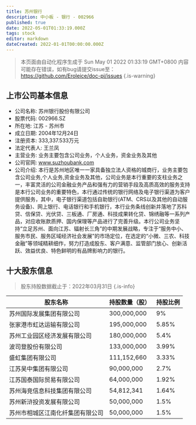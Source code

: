 ```yaml
---
title: 苏州银行
description: 中小板 - 银行 - 002966
published: true
date: 2022-05-01T01:33:19.000Z
tags: stock
editor: markdown
dateCreated: 2022-01-01T00:00:00.000Z
---
```


> 本页面由自动化程序生成于 Sun May 01 2022 01:33:19 GMT+0800
> 内容可能存在错误，如有bug请提交issue至：https://github.com/Eroleice/doc-pi/issues
{.is-warning}

## 上市公司基本信息
- 公司名称: 苏州银行股份有限公司
- 股票代码: 002966.SZ
- 所在地: 江苏 - 苏州市
- 成立日期: 2004年12月24日
- 注册资本: 333,337.533万元
- 法定代表人: 王兰凤
- 主营业务: 业务主要包含公司业务，个人业务，资金业务及其他
- 公司官网: www.suzhoubank.com
- 公司介绍: 本行是苏州地区唯一一家具备独立法人资格的城商行，业务主要包含公司业务,个人业务,资金业务及其他，公司业务是本行重要的支柱业务之一，丰富灵活的公司金融业务产品和强有力的营销手段及高质高效的服务支持是本行公司业务的重要特色，本行通过传统的银行网络及电子银行渠道为客户提供服务，其中，电子银行渠道包括自助银行(ATM、CRS以及其他的自动服务设备)、网上银行、电话银行和手机银行，本行业务条线创新并落地了苏科贷、信保贷、光伏贷、三板通、厂房通、科技成果转化贷、锦绣融等一系列产品，对应收账款质押、国内保理等产品进行了完善升级。本行公司业务坚持“立足苏州、面向江苏、辐射长三角”的中期发展战略，专注于“服务中小、服务市民、服务区域经济社会发展”的市场定位，在选定的“小微、三农、科技金融”等领域精耕细作，努力打造成股东、客户满意、监管部门放心、创新活跃、效益优良、特色鲜明的有品牌影响力的银行。


## 十大股东信息
> 股东持股数据截止于：2022年03月31日
{.is-info}

| 股东名称 | 持股数量（股） | 持股比例 |
| --- | --- | --- |
| 苏州国际发展集团有限公司 | 300,000,000 | 9% |
| 张家港市虹达运输有限公司 | 195,000,000 | 5.85% |
| 苏州工业园区经济发展有限公司 | 180,000,000 | 5.4% |
| 波司登股份有限公司 | 133,000,000 | 3.99% |
| 盛虹集团有限公司 | 111,152,660 | 3.33% |
| 江苏吴中集团有限公司 | 90,000,000 | 2.7% |
| 江苏国泰国际贸易有限公司 | 64,000,000 | 1.92% |
| 苏州海竞信息科技集团有限公司 | 54,812,341 | 1.64% |
| 苏州新浒投资发展有限公司 | 50,000,000 | 1.5% |
| 苏州市相城区江南化纤集团有限公司 | 50,000,000 | 1.5% |




